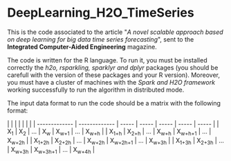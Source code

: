 # DeepLearning_H2O_TimeSeries
This is the code associated to the article "*A novel scalable approach based on deep learning for big data time series forecasting*", sent to the **Integrated Computer-Aided Engineering** magazine.

The code is written for the R language. To run it, you must be installed correctly the *h2o, rsparkling, sparklyr and dplyr* packages (you should be carefull with the version of these packages and your R version). Moreover, you must have a cluster of machines with the *Spark and H2O framework* working successfully to run the algorithm in distributed mode.

The input data format to run the code should be a matrix with the following format:

|               		|        		        |         						|       					|       |        				    |
| ------------- 		| ------------- 		| ----- | -----  				| -----   					| ----- | -----     				|
| X<sub>1</sub>			| X<sub>2</sub>			| ... 	| X<sub>w</sub>			| X<sub>w+1</sub>			| ...	| X<sub>w+h</sub>         	|
| X<sub>1+h</sub>		| X<sub>2+h</sub>		| ... 	| X<sub>w+h</sub>		| X<sub>w+h+1</sub>			| ...	| X<sub>w+2h</sub>        	|
| X<sub>1+2h</sub>		| X<sub>2+2h</sub>		| ... 	| X<sub>w+2h</sub>		| X<sub>w+2h+1</sub>		| ...	| X<sub>w+3h</sub>        	|
| X<sub>1+3h</sub>		| X<sub>2+3h</sub>		| ... 	| X<sub>w+3h</sub>		| X<sub>w+3h+1</sub>		| ...	| X<sub>w+4h</sub>        	|
